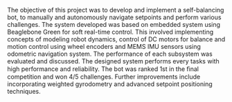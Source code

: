 The objective of this project was to develop and implement a self-balancing bot, to manually and autonomously navigate setpoints and perform various challenges. The system developed was based on embedded system using Beaglebone Green for soft real-time control. This involved implementing concepts of modeling robot dynamics, control of DC motors for balance and motion control using wheel encoders and MEMS IMU sensors using odometric navigation system. The performance of each subsystem was evaluated and discussed. The designed system performs every tasks with high performance and reliability. The bot was ranked 1st in the ﬁnal competition and won 4/5 challenges. Further improvements include incorporating weighted gyrodometry and advanced setpoint positioning techniques. 
